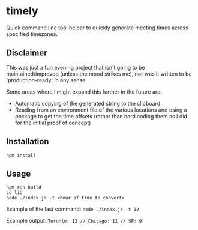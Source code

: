# timely

Quick command line tool helper to quickly generate meeting times across specified timezones.

## Disclaimer
This was just a fun evening project that isn't going to be maintained/improved (unless the mood strikes me), nor was it written to be 'production-ready' in any sense.

Some areas where I might expand this further in the future are:
* Automatic copying of the generated string to the clipboard
* Reading from an environment file of the various locations and using a package to get the time offsets (rather than hard coding them as I did for the initial proof of concept)



## Installation

`npm install`

## Usage

```
npm run build
cd lib
node ./index.js -t <hour of time to convert>
```

Example of the last command: `node ./index.js -t 12`

Example output: `Toronto: 12 // Chicago: 11 // SF: 9`

